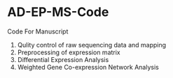 # AD-EP-MS-Code
Code For Manuscript
1. Qulity control of raw sequencing data and mapping
2. Preprocessing of expression matrix
3. Differential Expression Analysis 
4. Weighted Gene Co-expression Network Analysis
